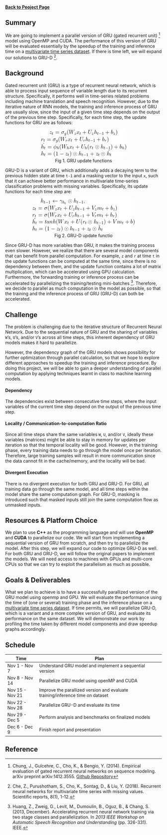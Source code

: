 #### [Back to Peoject Page](../index.md)

## Summary

We are going to implement a parallel version of GRU (gated recurrent unit) [^1] model using OpenMP and CUDA. The performance of this version of GRU will be evaluated essentially by the speedup of the training and inference time on a [multivariate time series dataset](https://sccn.ucsd.edu/~arno/fam2data/publicly_available_EEG_data.htmlI). If there is time left, we will expand our solutions to GRU-D [^2]. 

## Background

Gated recurrent unit (GRU) is a type of recurrent neural network, which is able to process input sequence of variable length due to its recurrent structure. Specifically, it performs well in time-series related problems including machine translation and speech recognition. However, due to the iterative nature of RNN models, the training and inference process of GRU are usually slow, since the input of a given time step depends on the output of the previous time step. Specifically, for each time step, the update functions for GRU are as follows: 

<center><figure><img src="../pics/GRU_equation.png" alt="GRU_equation"><figcaption>Fig 1. GRU update functions</figcaption></figure></center>

GRU-D is a variant of GRU, which additionally adds a decaying term to the previous hidden state at time `t-1` and a masking vector to the input `x`, such that it can achieve better performance in multivariate time-series classification problems with missing variables. Specifically, its update functions for each time step are:

<center><figure><img src="../pics/GRU_D_equation.png" alt="GRU_D_equation"><figcaption>Fig 2. GRU-D update functio</figcaption></figure></center>

Since GRU-D has more variables than GRU, it makes the training process even slower. However, we realize that there are several model components that can benefit from parallel computation. For example, `z` and `r` at time `t` in the update functions can be computed at the same time, since there is no dependency between them, and the update function contains a lot of matrix multiplication, which can be accelerated using GPU calculation. Furthermore, the forwarding training or inference process can be accelerated by parallelizing the training/testing mini-batches [^3]. Therefore, we decide to parallel as much computation in the model as possible, so that the training and the inference process of GRU (GRU-D) can both be accelerated.

## Challenge

The problem is challenging due to the iterative structure of Recurrent Neural Network. Due to the sequential nature of GRU and the sharing of variables `W`’s, `U`’s, and/or `V`’s across all time steps, this inherent dependency of GRU models makes it hard to parallelize.

However, the dependency graph of the GRU models shows possibility for further optimization through parallel calculation, so that we hope to explore different approaches to speedup the training and inference procedure. By doing this project, we will be able to gain a deeper understanding of parallel computation by applying techniques learnt in class to machine learning models.

#### Dependency

The dependencies exist between consecutive time steps, where the input variables of the current time step depend on the output of the previous time step. 

#### Locality / Communication-to-computation Ratio

Since all time steps share the same variables `W`, `U`, and/or `V`, ideally these variables (matrices) might be able to stay in memory for updates per iteration so that the temporal locality will be good. However, in the training phase, every training data needs to go through the model once per iteration. Therefore, large training samples will result in more communication since the data cannot fit in the cache/memory, and the locality will be bad. 

#### Divergent Execution

There is no divergent execution for both GRU and GRU-D. For GRU, all training data go through the same model, and all time steps within the model share the same computation graph. For GRU-D, masking is introduced such that masked inputs still join the same computation flow as unmasked inputs. 

## Resources & Platform Choice

We plan to use **C++** as the programming language and will use **OpenMP** and **CUDA** to parallelize our code. We will start from implementing a sequential version of GRU from scratch, and then try to parallelize the model. After this step, we will expand our code to optimize GRU-D as well. For both GRU and GRU-D, we will follow the original papers to implement the models. We will need access to machines with GPUs and multi-core CPUs so that we can try to exploit the parallelism as much as possible. 

## Goals & Deliverables

What we plan to achieve is to have a successfully parallized version of the GRU model using openmp and GPU. We will evaluate the performance using the time of (one or several) training phase and the inference phase on a [multivariate time series dataset](https://sccn.ucsd.edu/~arno/fam2data/publicly_available_EEG_data.htmlI). If time permits, we will parallelize GRU-D, which is a variant and a more complex version of GRU, and evaluate its performance on the same dataset. We will demonstrate our work by profiling the time taken by different model components and draw speedup graphs accordingly.

## Schedule

| Time            | Plan                                                         |
| --------------- | ------------------------------------------------------------ |
| Nov 1 - Nov 7   | Understand GRU model and implement a sequential version      |
| Nov 8 - Nov 14  | Parallelize GRU model using openMP and CUDA                  |
| Nov 15 - Nov 21 | Improve the parallized version and evaluate training/inference time on dataset |
| Nov 22 - Nov 28 | Parallelize GRU-D and evaluate its time                      |
| Nov 29 - Dec 5  | Perform analysis and benchmarks on finalized models          |
| Dec 6 - Dec 9   | Finish report and presentation                               |

## Reference

[^1]: Chung, J., Gulcehre, C., Cho, K., & Bengio, Y. (2014). Empirical evaluation of gated recurrent neural networks on sequence modeling. arXiv preprint arXiv:1412.3555. [Github Repository](https://github.com/PeterChe1990/GRU-D)
[^2]: Che, Z., Purushotham, S., Cho, K., Sontag, D., & Liu, Y. (2018). Recurrent neural networks for multivariate time series with missing values. Scientific reports, 8(1), 1-12.
[^3]: Huang, Z., Zweig, G., Levit, M., Dumoulin, B., Oguz, B., & Chang, S. (2013, December). Accelerating recurrent neural network training via two stage classes and parallelization. In *2013 IEEE Workshop on Automatic Speech Recognition and Understanding* (pp. 326-331). IEEE.